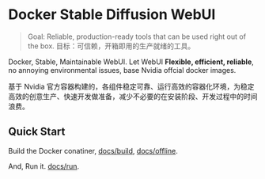 # Docker Stable Diffusion WebUI

> Goal: Reliable, production-ready tools that can be used right out of the box.
> 目标：可信赖，开箱即用的生产就绪的工具。

Docker, Stable, Maintainable WebUI. Let WebUI **Flexible, efficient, reliable**, no annoying environmental issues, base Nvidia offcial docker images.

基于 Nvidia 官方容器构建的，各组件稳定可靠、运行高效的容器化环境，为稳定高效的创意生产、快速开发做准备，减少不必要的在安装阶段、开发过程中的时间浪费。

## Quick Start

Build the Docker conatiner, [docs/build](./docs/build.md), [docs/offline](./docs/offline.md).

And, Run it. [docs/run](./docs/run.md).
